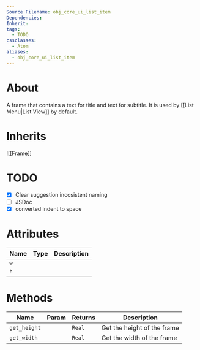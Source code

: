 ```yaml
---
Source Filename: obj_core_ui_list_item
Dependencies: 
Inherit: 
tags:
  - TODO
cssclasses:
  - Atom
aliases:
  - obj_core_ui_list_item
---
```

# About
A frame that contains a text for title and text for subtitle. It is used by [[List Menu|List View]] by default.
# Inherits
![[Frame]]

# TODO
- [x] Clear suggestion incosistent naming
- [ ] JSDoc
- [x] converted indent to space

# Attributes
| Name | Type   | Description               |
| ---- | ------ | ------------------------- |
| `w`  |        |                           |
| `h`  |        |                           |
# Methods
| Name | Param | Returns | Description |
| ---- | ---- | ---- | ---- |
| `get_height` |  | `Real` | Get the height of the frame |
| `get_width` |  | `Real` | Get the width of the frame |

